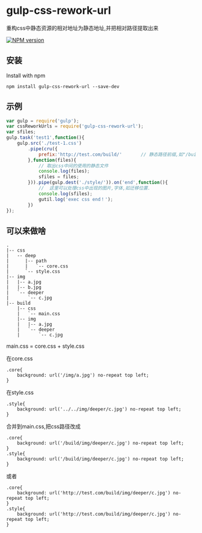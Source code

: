# gulp-css-rework-url
重构css中静态资源的相对地址为静态地址,并把相对路径提取出来

[![NPM version][npm-image]][npm-url]

## 安装

Install with npm

```
npm install gulp-css-rework-url --save-dev
```

## 示例

```javascript
var gulp = require('gulp');
var cssReworkUrls = require('gulp-css-rework-url');
var sfiles;
gulp.task('test1',function(){
    gulp.src('./test-1.css')
        .pipe(cru({
            prefix:'http://test.com/build/'       // 静态路径前缀,如"/build/","http://test.com"
        },function(files){
            // 取出css中间的使用的静态文件
            console.log(files);
            sfiles = files;
        })).pipe(gulp.dest('./style/')).on('end',function(){
            //  这里可以处理css中出现的图片,字体,如迁移位置.
            console.log(sfiles);
            gutil.log('exec css end！');
        })
});
```

## 可以来做啥

```
.
|-- css
|   -- deep
|      |-- path
|      |   `-- core.css
|      `-- style.css
|-- img
|   |-- a.jpg
|   |-- b.jpg
|   `-- deeper
|       `-- c.jpg
|-- build
    |-- css
    |   `-- main.css
    |-- img
    |   |-- a.jpg
    |   `-- deeper
    |       `-- c.jpg
```
main.css = core.css + style.css

在core.css
```
.core{
    background: url('/img/a.jpg') no-repeat top left;
}
```
在style.css
```
.style{
    background: url('../../img/deeper/c.jpg') no-repeat top left;
}
```
合并到main.css,把css路径改成
```
.core{
    background: url('/build/img/deeper/c.jpg') no-repeat top left;
}
.style{
    background: url('/build/img/deeper/c.jpg') no-repeat top left;
}
```
或者
```
.core{
    background: url('http://test.com/build/img/deeper/c.jpg') no-repeat top left;
}
.style{
    background: url('http://test.com/build/img/deeper/c.jpg') no-repeat top left;
}
```

[npm-url]: https://npmjs.org/package/gulp-css-rework-url
[npm-image]: http://img.shields.io/npm/v/gulp-css-rework-url.svg
